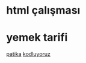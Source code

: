 # html çalışması
# yemek tarifi

[patika](https://app.patika.dev/egitimler)
[kodluyoruz](https://www.kodluyoruz.org/)